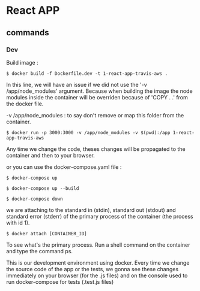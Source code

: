 # React APP

## commands

### Dev

Build image :

    $ docker build -f Dockerfile.dev -t 1-react-app-travis-aws .

In this line, we will have an issue if we did not use the '-v /app/node_modules' argument. Because when building the image the node modules
inside the container will be overriden because of 'COPY . .' from the docker file.

-v /app/node_modules : to say don't remove or map this folder from the container.

    $ docker run -p 3000:3000 -v /app/node_modules -v $(pwd):/app 1-react-app-travis-aws

Any time we change the code, theses changes will be propagated to the container and then to your browser.

or you can use the docker-compose.yaml file :

    $ docker-compose up

    $ docker-compose up --build

    $ docker-compose down

we are attaching to the standard in (stdin), standard out (stdout) and standard error (stderr) of the primary process of the container (the process with id 1).

    $ docker attach [CONTAINER_ID]

To see what's the primary process. Run a shell command on the container and type the command ps.

This is our development environment using docker. Every time we change the source code of the app or the tests, we gonna see these changes immediately on your browser (for the .js files) and on the console used to run docker-compose for tests (.test.js files)
